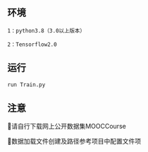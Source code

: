 ## 环境
```
1：python3.8（3.0以上版本）

2：Tensorflow2.0
```
## 运行
   ```
 run Train.py
   ```
## 注意
🔶请自行下载网上公开数据集MOOCCourse

🔶数据加载文件创建及路径参考项目中配置文件项

